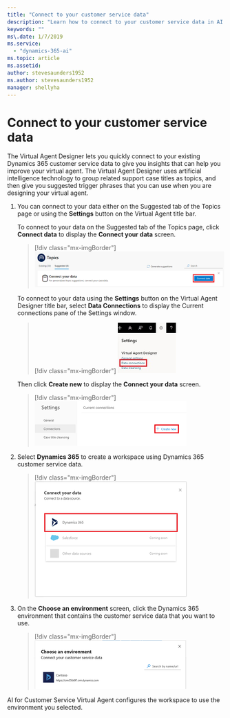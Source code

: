 ```yaml
---
title: "Connect to your customer service data"
description: "Learn how to connect to your customer service data in AI for Customer Service Virtual Agent."
keywords: ""
ms\.date: 1/7/2019
ms.service:
  - "dynamics-365-ai"
ms.topic: article
ms.assetid: 
author: stevesaunders1952
ms.author: stevesaunders1952
manager: shellyha
---
```


# Connect to your customer service data

The Virtual Agent Designer lets you quickly connect to your existing Dynamics 365 customer service data to give you insights that can help you improve your virtual agent. The Virtual Agent Designer uses artificial intelligence technology to group related support case titles as topics, and then give you suggested trigger phrases that you can use when you are designing your virtual agent.

1. You can connect to your data either on the Suggested tab of the Topics page or using the **Settings** button on the Virtual Agent title bar.

    To connect to your data on the Suggested tab of the Topics page, click **Connect data** to display the **Connect your data** screen.

   > [!div class="mx-imgBorder"]
   > ![Connect Suggested tab](media/how-to-connect-data-1-1.PNG)

    To connect to your data using the **Settings** button on the Virtual Agent Designer title bar, select **Data Connections** to display the Current connections pane of the Settings window.

   > [!div class="mx-imgBorder"]
   > ![Display current connections](media/how-to-connect-data-1.PNG)

    Then click **Create new** to display the **Connect your data** screen.

   > [!div class="mx-imgBorder"]
   > ![Create new](media/how-to-connect-data-2.PNG)

2. Select **Dynamics 365** to create a workspace using Dynamics 365 customer service data.

   > [!div class="mx-imgBorder"]
   > ![Select Dynamics 365](media/how-to-connect-data-3.PNG)

3. On the **Choose an environment** screen, click the Dynamics 365 environment that contains the customer service data that you want to use.

   > [!div class="mx-imgBorder"]
   > ![Choose environment](media/how-to-connect-data-4.PNG)

AI for Customer Service Virtual Agent configures the workspace to use the environment you selected.